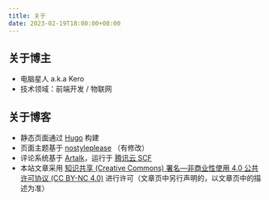 ```yaml
---
title: 关于
date: 2023-02-19T18:00:00+08:00
---
```


## 关于博主

- 电脑星人 <span class="secondary" title="also known as">a.k.a</span> Kero
- 技术领域：前端开发 <span class="secondary mh-1">/</span> 物联网

## 关于博客

- 静态页面通过 <a href="https://gohugo.io/" target="_blank">Hugo</a> 构建
- 页面主题基于 <a href="https://github.com/Masellum/hugo-theme-nostyleplease" target="_blank">nostyleplease</a> （有修改）
- 评论系统基于 <a href="https://artalk.js.org/" target="_blank">Artalk</a>，运行于 <a href="https://cloud.tencent.com/product/scf" target="_blank">腾讯云 SCF</a>
- 本站文章采用 <a href="https://creativecommons.org/licenses/by-nc/4.0/deed.zh" target="_blank">知识共享 (Creative Commons) 署名—非商业性使用 4.0 公共许可协议 (CC BY-NC 4.0)</a> 进行许可（文章页中另行声明的，以文章页中的描述为准）
